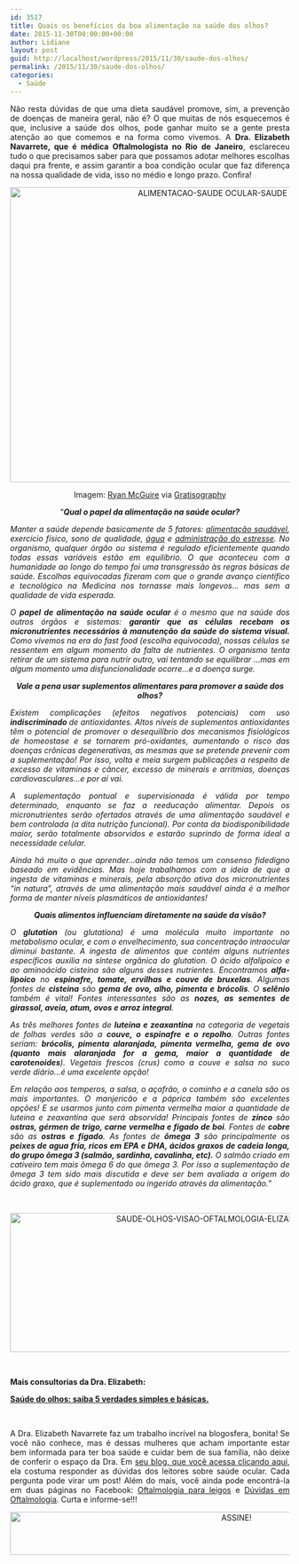 ```yaml
---
id: 3517
title: Quais os benefícios da boa alimentação na saúde dos olhos?
date: 2015-11-30T00:00:00+00:00
author: Lidiane
layout: post
guid: http://localhost/wordpress/2015/11/30/saude-dos-olhos/
permalink: /2015/11/30/saude-dos-olhos/
categories:
  - Saúde
---
```

<p align="justify">
  Não resta dúvidas de que uma dieta saudável promove, sim, a prevenção de doenças de maneira geral, não é? O que muitas de nós esquecemos é que, inclusive a saúde dos olhos, pode ganhar muito se a gente presta atenção ao que comemos e na forma como vivemos. A <strong>Dra. Elizabeth Navarrete, que é médica Oftalmologista no Rio de Janeiro</strong>, esclareceu tudo o que precisamos saber para que possamos adotar melhores escolhas daqui pra frente, e assim garantir a boa condição ocular que faz diferença na nossa qualidade de vida, isso no médio e longo prazo. Confira!
</p>

<p align="center">
  <a href="http://www.trololodemulher.com.br/blog/wp-content/uploads/2015/11/ALIMENTACAO-SAUDE-OCULAR-SAUDE-DOS-OLHOS.jpg"><img class="alignnone size-full wp-image-11707" src="http://www.trololodemulher.com.br/blog/wp-content/uploads/2015/11/ALIMENTACAO-SAUDE-OCULAR-SAUDE-DOS-OLHOS.jpg" alt="ALIMENTACAO-SAUDE OCULAR-SAUDE DOS OLHOS" width="800" height="532" /></a>
</p>

<p align="center">
  Imagem: <a href="http://www.laughandpee.com/" target="_blank">Ryan McGuire</a> via <a href="http://www.gratisography.com/#all" target="_blank">Gratisography</a>
</p>

<p align="center">
  “<strong><em>Qual o papel da alimentação na saúde ocular?</em></strong>
</p>

<p style="text-align: justify;">
  <em>Manter a saúde depende basicamente de 5 fatores: </em><a href="http://www.trololodemulher.com.br/2014/07/25/alimentacao-saudavel/" target="_blank"><em>alimentação saudável</em></a><em>, exercício físico, sono de qualidade, </em><a href="http://www.trololodemulher.com.br/2011/06/03/agua-saude-2/" target="_blank"><em>água</em></a><em> e </em><a href="http://www.belezacorpoecia.com/como-relaxar-tensoes/" target="_blank"><em>administração do estresse</em></a><em>. No organismo, qualquer órgão ou sistema é regulado eficientemente quando todas essas variáveis estão em equilíbrio. O que aconteceu com a humanidade ao longo do tempo foi uma transgressão às regras básicas de saúde. Escolhas equivocadas fizeram com que o grande avanço científico e tecnológico na Medicina nos tornasse mais longevos&#8230; mas sem a qualidade de vida esperada. </em>
</p>

<p style="text-align: justify;">
  <em>O <b>papel de alimentação na saúde ocular</b> é o mesmo que na saúde dos outros órgãos e sistemas: <b>garantir que as células recebam os micronutrientes necessários à manutenção da saúde do sistema visual. </b>Como vivemos na era do fast food (escolha equivocada), nossas células se ressentem em algum momento da falta de nutrientes. O organismo tenta retirar de um sistema para nutrir outro, vai tentando se equilibrar &#8230;mas em algum momento uma disfuncionalidade ocorre&#8230;e a doença surge.</em>
</p>

<p align="center">
  <strong><em>Vale a pena usar suplementos alimentares para promover a saúde dos olhos?</em></strong>
</p>

<p style="text-align: justify;">
  <em>Existem complicações (efeitos negativos potenciais) com uso <b>indiscriminado </b>de antioxidantes. Altos níveis de suplementos antioxidantes têm o potencial de promover o desequilíbrio dos mecanismos fisiológicos de homeostase e se tornarem pró-oxidantes, aumentando o risco das doenças crônicas degenerativas, as mesmas que se pretende prevenir com a suplementação! Por isso, volta e meia surgem publicações a respeito de excesso de vitaminas e câncer, excesso de minerais e arritmias, doenças cardiovasculares&#8230;e por aí vai.</em>
</p>

<p style="text-align: justify;">
  <em>A suplementação pontual e supervisionada é válida por tempo determinado, enquanto se faz a reeducação alimentar. Depois os micronutrientes serão ofertados através de uma alimentação saudável e bem controlada (a dita nutrição funcional). Por conta da biodisponibilidade maior, serão totalmente absorvidos e estarão suprindo de forma ideal a necessidade celular.</em>
</p>

<p style="text-align: justify;">
  <em>Ainda há muito o que aprender&#8230;ainda não temos um consenso fidedigno baseado em evidências. Mas hoje trabalhamos com a ideia de que a ingesta de vitaminas e minerais, pela absorção ativa dos micronutrientes “in natura”, através de uma alimentação mais saudável ainda é a melhor forma de manter níveis plasmáticos de antioxidantes!</em>
</p>

<p align="center">
  <strong><em>Quais alimentos influenciam diretamente na saúde da visão?</em></strong>
</p>

<p style="text-align: justify;">
  <em>O <b>glutation</b> (ou glutationa) é uma molécula muito importante no metabolismo ocular, e com o envelhecimento, sua concentração intraocular diminui bastante. A ingesta de alimentos que contém alguns nutrientes específicos auxilia na síntese orgânica do glutation. O ácido alfalipoico e ao aminoácido cisteina são alguns desses nutrientes. Encontramos <b>alfa-lipoico</b> no <strong>espinafre, tomate, ervilhas e couve de bruxelas</strong>. Algumas fontes de <b>cisteina</b> são <strong>gema de ovo, alho, pimenta e brócolis</strong>. O <b>selênio</b> também é vital! Fontes interessantes são as <strong>nozes, as sementes de girassol, aveia, atum, ovos e arroz integral</strong>. </em>
</p>

<p style="text-align: justify;">
  <em>As três melhores fontes de <b>luteína e zeaxantina</b> na categoria de vegetais de folhas verdes são a <strong>couve, o espinafre e o repolho</strong>. Outras fontes seriam: <strong>brócolis, pimenta alaranjada, pimenta vermelha, gema de ovo (quanto mais alaranjada for a gema, maior a quantidade de carotenoides</strong>). Vegetais frescos (crus) como a couve e salsa no suco verde diário&#8230;é uma excelente opção!</em>
</p>

<p style="text-align: justify;">
  <em>Em relação aos temperos, a salsa, o açafrão, o cominho e a canela são os mais importantes. O manjericão e a páprica também são excelentes opções! E se usarmos junto com pimenta vermelha maior a quantidade de luteína e zeaxantina que será absorvida! Principais fontes de <b>zinco</b> são <strong>ostras, gérmen de trigo, carne vermelha e fígado de boi</strong>. Fontes de <b>cobre</b> são as <strong>ostras e fígado</strong>. As fontes de <b>ômega 3</b> são principalmente os <strong>peixes de agua fria, ricos em EPA e DHA, ácidos graxos de cadeia longa, do grupo ômega 3 (salmão, sardinha, cavalinha, etc).</strong> O salmão criado em cativeiro tem mais ômega 6 do que ômega 3. Por isso a suplementação de ômega 3 tem sido mais discutida e deve ser bem avaliada a origem do ácido graxo, que é suplementado ou ingerido através da alimentação.</em>”
</p>

&nbsp;

<p align="center">
  <a href="http://www.trololodemulher.com.br/blog/wp-content/uploads/2014/11/SAUDE-OLHOS-VISAO-OFTALMOLOGIA-ELIZABETH-NAVARRETE.png"><img class="alignnone size-full wp-image-10588" src="http://www.trololodemulher.com.br/blog/wp-content/uploads/2014/11/SAUDE-OLHOS-VISAO-OFTALMOLOGIA-ELIZABETH-NAVARRETE.png" alt="SAUDE-OLHOS-VISAO-OFTALMOLOGIA-ELIZABETH NAVARRETE" width="800" height="251" /></a>
</p>

&nbsp;

**Mais consultorias da Dra. Elizabeth:**

**<a href="http://www.trololodemulher.com.br/2014/11/12/saude-olhos-visao-oftalmologia/" target="_blank">Saúde do olhos: saiba 5 verdades simples e básicas.</a>**

&nbsp;

<p align="justify">
  A Dra. Elizabeth Navarrete faz um trabalho incrível na blogosfera, bonita! Se você não conhece, mas é dessas mulheres que acham importante estar bem informada para ter boa saúde e cuidar bem de sua família, não deixe de conferir o espaço da Dra. Em <a href="http://elizabethnavarrete.com/" target="_blank">seu blog, que você acessa clicando aqui</a>, ela costuma responder as dúvidas dos leitores sobre saúde ocular. Cada pergunta pode virar um post! Além do mais, você ainda pode encontrá-la em duas páginas no Facebook: <a href="https://www.facebook.com/duvidasemoftalmologia?fref=ts" target="_blank">Oftalmologia para leigos</a> e <a href="https://www.facebook.com/pages/D%C3%BAvidas-em-Oftalmologia/370703669761685?fref=ts" target="_blank">Dúvidas em Oftalmologia</a>. Curta e informe-se!!!
</p>

<p align="center">
  <a href="http://feedburner.google.com/fb/a/mailverify?uri=blogBichaFemea&loc=en_US" target="_blank"><img class="alignnone size-full wp-image-10439" src="http://www.trololodemulher.com.br/blog/wp-content/uploads/2014/09/ASSINE.png" alt="ASSINE!" width="800" height="78" /></a>
</p>

<p align="justify">